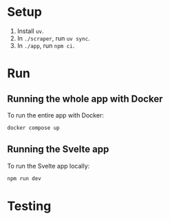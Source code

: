 # Setup
1. Install `uv`.
2. In `./scraper`, run `uv sync`.
3. In `./app`, run `npm ci`.

# Run
## Running the whole app with Docker
To run the entire app with Docker:
```bash
docker compose up
```

## Running the Svelte app
To run the Svelte app locally:
```bash
npm run dev
```

# Testing
